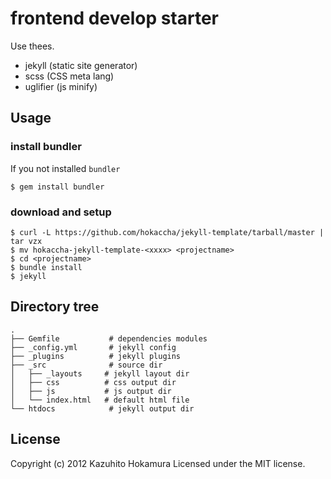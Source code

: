 # frontend develop starter

Use thees.

* jekyll (static site generator)
* scss (CSS meta lang)
* uglifier (js minify)

## Usage

### install bundler

If you not installed `bundler`

    $ gem install bundler

### download and setup

    $ curl -L https://github.com/hokaccha/jekyll-template/tarball/master | tar vzx
    $ mv hokaccha-jekyll-template-<xxxx> <projectname>
    $ cd <projectname>
    $ bundle install
    $ jekyll

## Directory tree

    .
    ├── Gemfile           # dependencies modules
    ├── _config.yml       # jekyll config
    ├── _plugins          # jekyll plugins
    ├── _src              # source dir
    │   ├── _layouts     # jekyll layout dir
    │   ├── css          # css output dir
    │   ├── js           # js output dir
    │   └── index.html   # default html file
    └── htdocs            # jekyll output dir

## License

Copyright (c) 2012 Kazuhito Hokamura
Licensed under the MIT license.
